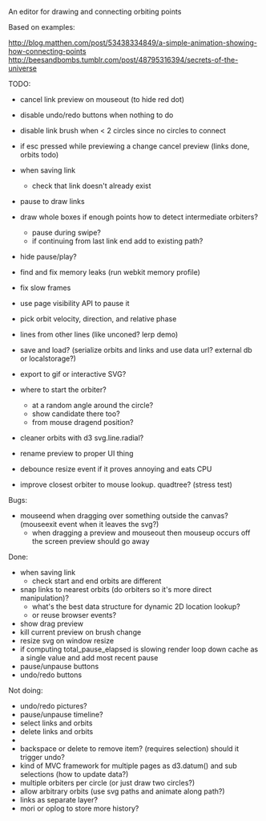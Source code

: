 An editor for drawing and connecting orbiting points

Based on examples:

http://blog.matthen.com/post/53438334849/a-simple-animation-showing-how-connecting-points
http://beesandbombs.tumblr.com/post/48795316394/secrets-of-the-universe

TODO:

* cancel link preview on mouseout (to hide red dot)
* disable undo/redo buttons when nothing to do
* disable link brush when < 2 circles since no circles to connect
* if esc pressed while previewing a change cancel preview (links done, orbits todo)
* when saving link
  * check that link doesn't already exist
* pause to draw links
* draw whole boxes if enough points how to detect intermediate orbiters?
  * pause during swipe?
  * if continuing from last link end add to existing path?
* hide pause/play?
* find and fix memory leaks (run webkit memory profile)
* fix slow frames
* use page visibility API to pause it

* pick orbit velocity, direction, and relative phase
* lines from other lines (like unconed? lerp demo)
* save and load? (serialize orbits and links and use data url? external db or localstorage?)
* export to gif or interactive SVG?
* where to start the orbiter?
  * at a random angle around the circle?
  * show candidate there too?
  * from mouse dragend position?
* cleaner orbits with d3 svg.line.radial?
* rename preview to proper UI thing
* debounce resize event if it proves annoying and eats CPU
* improve closest orbiter to mouse lookup. quadtree? (stress test)

Bugs:

* mouseend when dragging over something outside the canvas? (mouseexit event when it leaves the svg?)
  * when dragging a preview and mouseout then mouseup occurs off the screen preview should go away

Done:

* when saving link
  * check start and end orbits are different
* snap links to nearest orbits (do orbiters so it's more direct manipulation)?
  * what's the best data structure for dynamic 2D location lookup?
  * or reuse browser events?
* show drag preview
* kill current preview on brush change
* resize svg on window resize
* if computing total_pause_elapsed is slowing render loop down cache as a single value and add most recent pause
* pause/unpause buttons
* undo/redo buttons

Not doing:

* undo/redo pictures?
* pause/unpause timeline?
* select links and orbits
* delete links and orbits
* <li><a>backspace or delete to remove item? (requires selection) should it trigger undo?
* kind of MVC framework for multiple pages as d3.datum() and sub selections (how to update data?)
* multiple orbiters per circle (or just draw two circles?)
* allow arbitrary orbits (use svg paths and animate along path?)
* links as separate layer?
* mori or oplog to store more history?
